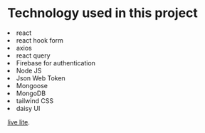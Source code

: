 # Technology used in this project
<li>react</li>
<li>react hook form</li>
<li>axios</li>
<li>react query</li>
<li>Firebase for authentication</li>
<li>Node JS</li>
<li>Json Web Token</li>
<li>Mongoose</li>
<li>MongoDB</li>
<li>tailwind CSS</li>
<li>daisy UI</li>


 [live lite](https://relation-application.firebaseapp.com).

